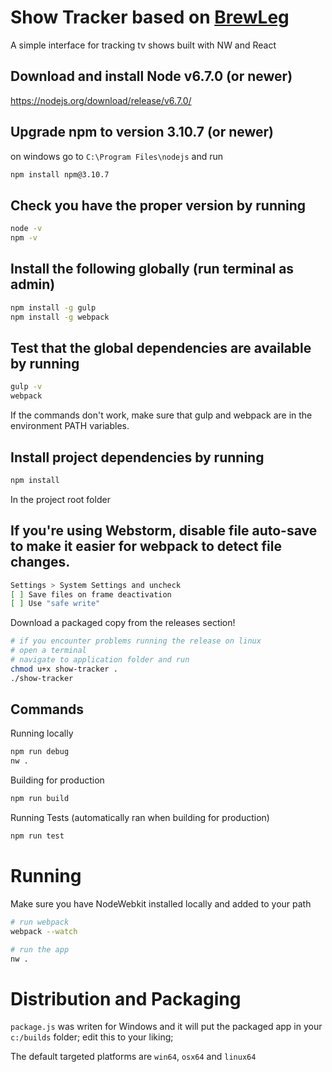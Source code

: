 # Show Tracker based on [BrewLeg](https://github.com/raduGaspar/brewleg)
A simple interface for tracking tv shows built with NW and React

## Download and install Node v6.7.0 (or newer)
https://nodejs.org/download/release/v6.7.0/

## Upgrade npm to version 3.10.7 (or newer)
on windows go to `C:\Program Files\nodejs` and run

```sh
npm install npm@3.10.7
```

## Check you have the proper version by running
```sh
node -v
npm -v
```

## Install the following globally (run terminal as admin)
```sh
npm install -g gulp
npm install -g webpack
```

## Test that the global dependencies are available by running
```sh
gulp -v
webpack
```

If the commands don't work, make sure that gulp and webpack are in the environment PATH variables.

## Install project dependencies by running
```sh
npm install
```

In the project root folder

## If you're using Webstorm, disable file auto-save to make it easier for webpack to detect file changes.
```sh
Settings > System Settings and uncheck
[ ] Save files on frame deactivation
[ ] Use "safe write"
```

Download a packaged copy from the releases section!

```sh
# if you encounter problems running the release on linux
# open a terminal
# navigate to application folder and run
chmod u+x show-tracker .
./show-tracker
```

## Commands
Running locally
```sh
npm run debug
nw .
```
Building for production
```sh
npm run build
```
Running Tests (automatically ran when building for production)
```sh
npm run test
```
# Running
Make sure you have NodeWebkit installed locally and added to your path
```sh
# run webpack
webpack --watch

# run the app
nw .
```

# Distribution and Packaging
`package.js` was writen for Windows and it will put the packaged app in your `c:/builds` folder; edit this to your liking;

The default targeted platforms are `win64`, `osx64` and `linux64`

